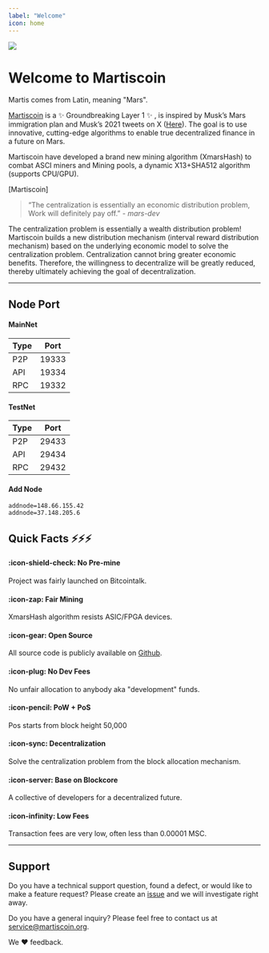 ```yaml
---
label: "Welcome"
icon: home
---
```

![](/static/banner.png)

# Welcome to Martiscoin

Martis comes from Latin, meaning "Mars".

[Martiscoin](https://martiscoin.org/) is a :sparkles: Groundbreaking Layer 1 :sparkles: , is inspired by Musk’s Mars immigration plan and Musk’s 2021 tweets on X ([Here](https://x.com/elonmusk/status/1361709250561642498)). The goal is to use innovative, cutting-edge algorithms to enable true decentralized finance in a future on Mars.

Martiscoin have developed a brand new mining algorithm (XmarsHash) to combat ASCI miners and Mining pools, a dynamic X13+SHA512 algorithm (supports CPU/GPU).

[Martiscoin]
> “The centralization is essentially an economic distribution problem,\
> Work will definitely pay off.” *- mars-dev*

The centralization problem is essentially a wealth distribution problem! Martiscoin builds a new distribution mechanism (interval reward distribution mechanism) based on the underlying economic model to solve the centralization problem. Centralization cannot bring greater economic benefits. Therefore, the willingness to decentralize will be greatly reduced, thereby ultimately achieving the goal of decentralization.

---

## Node Port

#### MainNet

Type   | Port
:---   | :---:
P2P | 19333
API | 19334
RPC | 19332

#### TestNet

Type   | Port
:---   | :---:
P2P | 29433
API | 29434
RPC | 29432

#### Add Node

```
addnode=148.66.155.42
addnode=37.148.205.6
```

## Quick Facts :zap::zap::zap:

#### :icon-shield-check: No Pre-mine

Project was fairly launched on Bitcointalk.

#### :icon-zap: Fair Mining

XmarsHash algorithm resists ASIC/FPGA devices.

#### :icon-gear: Open Source

All source code is publicly available on [Github](https://github.com/martiscoin).

#### :icon-plug: No Dev Fees

No unfair allocation to anybody aka "development" funds.

#### :icon-pencil: PoW + PoS

Pos starts from block height 50,000

#### :icon-sync: Decentralization

Solve the centralization problem from the block allocation mechanism.

#### :icon-server: Base on Blockcore

A collective of developers for a decentralized future.

#### :icon-infinity: Low Fees

Transaction fees are very low, often less than 0.00001 MSC.

---

## Support

Do you have a technical support question, found a defect, or would like to make a feature request? Please create an [issue](https://discord.gg/HSk92SEM83) and we will investigate right away.

Do you have a general inquiry? Please feel free to contact us at service@martiscoin.org.

We :heart: feedback.
